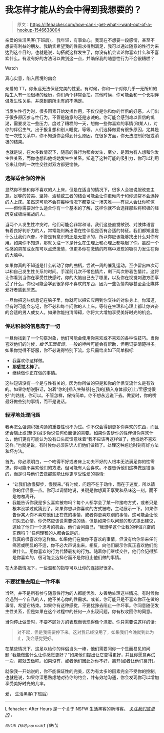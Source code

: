 # 我怎样才能从约会中得到我想要的？

> 原文：<https://lifehacker.com/how-can-i-get-what-i-want-out-of-a-hookup-1546638004>

亲爱的生活黑客(下班后)，
我年轻，有事业心。我现在不想要一段感情，甚至不想要有利益的朋友。我确实希望我的性需求得到满足，我可以通过随意的性行为来达到这个目的。也就是说，勾搭就这样发生了，你没有机会谈论你喜欢什么和不喜欢什么。有没有好的方法可以做到这一点，并确保我的随意性行为不会很糟糕？

Watch

真心实意，陷入困境的幽会

亲爱的 TT，你永远无法保证完美的性爱。有时候，你和一个对你几乎一无所知的陌生人有一段很棒的经历，你们两个非常合拍。其他时候，你可能会和一个长期伴侣发生性关系，并感到前所未有的不满足。

当发生性行为时，很多因素开始发挥作用，不仅仅是你和你的伴侣的好恶。人们出于很多原因参与性行为，不管是随意的还是忠诚的。你可能会感到难以置信的饥渴，需要发泄一些压力，度过了糟糕的一天，想做一些你喜欢的事情(和某人)，对你的伴侣生气，出于报复想和别人睡觉，等等。人们选择做爱有很多原因，尤其是在一次性关系中，你不知道你会得到什么原因。在很多方面，你无法控制积极或消极的结果。

也就是说，在大多数情况下，随意的性行为都会发生，至少，是因为有人想和你发生性关系，而你也想和他或她发生性关系。知道了这种可能的吸引力，你可以利用它来让你的一次性交往对双方都更愉快。

### 选择适合你的伴侣

显然你不想和你不喜欢的人上床，但是在适当的情况下，很多人会被说服改变主意。足够的赞美、坚持、酒精或三者的结合可能会让你更倾向于和你通常不会选择的人上床。虽然这可能不会在每种情况下都变成一场灾难——有些人会让你吃惊——但你需要对什么适合你有一个基本的了解，这样你就不会选择那些将积极的经历变成极端挑战的人。

当两个人发生性冲突时，他们可能会非常和谐。我们这些直觉敏锐、对肢体语言 有着良好判断力的人，常常能判断出潜在性伴侣是否有合适的特征。我们都知道是什么让我们兴奋，不管是有意识的还是无意识的，所以你应该能够找出什么对你有用。如果你不知道，那就关注一下是什么在生理上和心理上都唤起了你。虽然一个性感的男孩或女孩可以点燃激情，但更多你在激情的阵痛中发现的吸引力发生在你的大脑中。

如果你真的不知道是什么转动了你的曲柄，尝试一周的催乳运动。至少留出四次可以和自己发生性关系的时间。手淫前几次不带色情片，剩下两次带着色情片。这将让你看到当你在享受性快感时，你的大脑自己去了哪里，以及你在视觉刺激方面享受了什么。你也可能会学到很多你不喜欢的东西，因为一些色情内容甚至会让媒体爱好者感到厌恶。

一旦你把这些信息记在脑子里，你就可以把它应用到你交往的对象身上。你知道，但有时可能会忘记，你不必和每个问你的人上床。等待在生理和心理上都让你兴奋的合适的男人或女人。如果你能扫清障碍，你将大大增加享受美好时光的机会。

### 传达积极的信息高于一切

一旦你找到了一个勾搭对象，他们可能会使用你喜欢或不喜欢的各种性技巧。当你喜欢他们的时候，*给予正面反馈*。一般的呻吟可能会有帮助，但用词要清楚得多。如果你觉得不舒服，你不必说得特别下流。您只需给出如下简单指标:

*   我喜欢你这样做。
*   **那感觉太棒了**。
*   继续做你正在做的事情。

这些短语没有一个是与性有关的，因为你所做的只是和你的伴侣交流什么是有效的。如果你想说脏话，沿着“你的[插入生殖器]在我的[插入身体部分]上/里感觉很好”的路线，你可以。不管怎样，保持简单。你不想永远说下去。做爱时，你的嘴最好做些别的事情，而不是说话。

### 轻浮地处理问题

我再怎么强调积极沟通的重要性也不为过。你不仅会得到更多你喜欢的东西，而且还会阻止或(至少)减少你说任何负面话的需要。如果你告诉你的性伴侣你喜欢什么，他们更有可能认为没有口头反馈意味着“我不应该再这样做了，他或她不喜欢这样。”也就是说，有时候你必须告诉人们他们做错了。处理这种尴尬时刻有好方法和坏方法。

首先，你必须明白，一个吻得不好或者床上功夫不好的人根本无法满足你的性需求。你可能不喜欢他们的方法，但可能有人会喜欢。不要告诉他们这样做是错误的，而是引导他们去做那些能让你更享受性爱的事情:

*   “让我们放慢脚步，慢慢来。”有时候，问题不在于动作，而在于速度，所以请你的伴侣慢一点。你可以调情地说，关键是你想真正享受和品味这一刻，而不是匆匆离开。
*   我能告诉你我是多么喜欢被吻吗？每个人都学会了某一种接吻方式，或者只是根本没学过就猜到了。如果你想以你喜欢的方式被吻，主动展示一下。如果你告诉某人你不喜欢他们正在做的事情，或者你更喜欢别的事情，这可能会让他们失去心情。你仍然应该说需要说的话，但是如果你以问题的形式提出建议，这给了他们一个思考的机会。他们会问自己，“我想学这个让我的伴侣兴奋的东西吗？”任何理智的人都会说是的。
*   我真的很喜欢你这样做。如果他们在做你不喜欢的事情，但没有给你带来任何痛苦或明显的不适，你不必大声说出来。相反，向他们展示你真正喜欢他们能做什么。用你喜欢的行为代替最初的行为。随着你们继续交往，他们会记得那是你喜欢的，很可能会选择它而不是你阻止他们做的事情。

在大多数情况下，一些温和的指导可以让你的连接好很多。

### 不要犹豫去阻止一件坏事

当然，并不是所有参与随意性行为的人都能优雅、友善地处理这些情况。有时候你会遇到一个自私的人，他不关心你的性需求。或者，你可能只是不喜欢你正在做的事情，希望它结束。如果你有这种感觉，不要犹豫去阻止一件坏事。你同意随便发生性关系，但是如果在这个过程中的任何一点出现问题，你有权收回你的同意。

当你停止做爱时，不要不顾对方的表现而表现得像个混蛋。你只需要说这样的话:

> 对不起，但是我需要停下来。这对我已经没用了，如果我们今晚就到此为止，我会感觉更好。

在某些情况下，这足以给你的伴侣当头一棒，他们需要问你一个显而易见的问题:“我能做些什么让你感觉更好？”如果他们提出让它变得更好，并且你愿意再试一次，那就去做吧。如果没有，或者他们因此对你不好，离开(或者让他们离开)。

就像我一开始说的，你不能保证性的完美，因为有太多的因素完全不受你的控制。也就是说，如果你深思熟虑地对待你的约会，并有效地沟通，你会发现你可以增加享受美好时光的几率。

爱，
生活黑客(下班后)

* * *

Lifehacker: After Hours 是一个关于 NSFW 生活黑客的新博客。 [*关注我们这里的*](https://twitter.com/LHAfterHours) *。*

<small>*照片由*</small><small>*【标记 pop rocki】*</small>*(快门)*